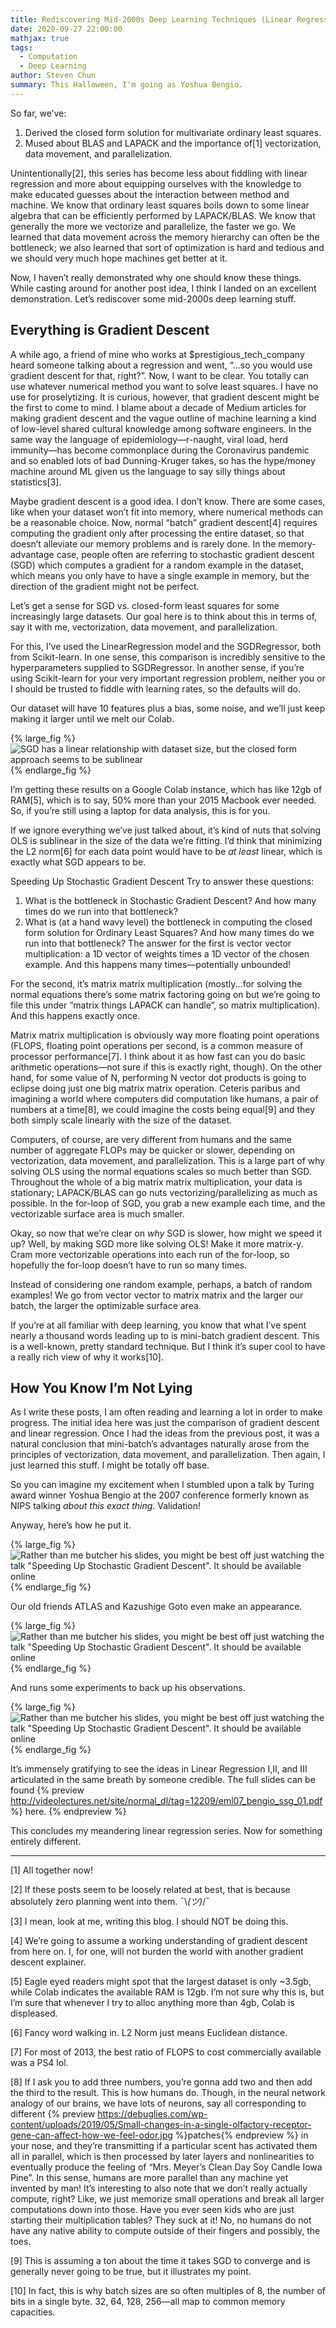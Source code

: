 ```yaml
---
title: Rediscovering Mid-2000s Deep Learning Techniques (Linear Regression III)
date: 2020-09-27 22:00:00
mathjax: true
tags:
  - Computation
  - Deep Learning
author: Steven Chun
summary: This Halloween, I'm going as Yoshua Bengio.
---
```

So far, we’ve:
1. Derived the closed form solution for multivariate ordinary least squares.
2. Mused about BLAS and LAPACK and the importance of[1] vectorization, data
   movement, and parallelization.


Unintentionally[2], this series has become less about fiddling with linear
regression and more about equipping ourselves with the knowledge to make
educated guesses about the interaction between method and machine. We know that
ordinary least squares boils down to some linear algebra that can be efficiently
performed by LAPACK/BLAS. We know that generally the more we vectorize and
parallelize, the faster we go. We learned that data movement across the memory
hierarchy can often be the bottleneck; we also learned that sort of optimization
is hard and tedious and we should very much hope machines get better at it.


Now, I haven’t really demonstrated why one should know these things. While
casting around for another post idea, I think I landed on an excellent
demonstration. Let’s rediscover some mid-2000s deep learning stuff.


## Everything is Gradient Descent
A while ago, a friend of mine who works at
\$prestigious_tech_company heard someone talking about a regression and went,
“...so you would use gradient descent for that, right?”. Now, I want to be
clear. You totally can use whatever numerical method you want to solve least
squares. I have no use for proselytizing. It is curious, however, that gradient
descent might be the first to come to mind. I blame about a decade of Medium
articles for making gradient descent and the vague outline of machine learning a
kind of low-level shared cultural knowledge among software engineers. In the
same way the language of epidemiology—r-naught, viral load, herd immunity—has
become commonplace during the Coronavirus pandemic and so enabled lots of bad
Dunning-Kruger takes, so has the hype/money machine around ML given us the
language to say silly things about statistics[3].


Maybe gradient descent is a good idea. I don’t know. There are some cases, like
when your dataset won’t fit into memory, where numerical methods can be a
reasonable choice. Now, normal “batch” gradient descent[4] requires computing
the gradient only after processing the entire dataset, so that doesn’t alleviate
our memory problems and is rarely done. In the memory-advantage case, people
often are referring to stochastic gradient descent (SGD) which computes a
gradient for a random example in the dataset, which means you only have to have
a single example in memory, but the direction of the gradient might not be
perfect.


Let’s get a sense for SGD vs. closed-form least squares for some increasingly
large datasets. Our goal here is to think about this in terms of, say it with
me, vectorization, data movement, and parallelization.


For this, I’ve used the LinearRegression model and the SGDRegressor, both from
Scikit-learn. In one sense, this comparison is incredibly sensitive to the
hyperparameters supplied to SGDRegressor. In another sense, if you’re using
Scikit-learn for your very important regression problem, neither you or I should
be trusted to fiddle with learning rates, so the defaults will do.


Our dataset will have 10 features plus a bias, some noise, and we’ll just keep
making it larger until we melt our Colab.

{% large_fig %}
![SGD has a linear relationship with dataset size, but the closed form approach
seems to be sublinear](./SGDvsLR.png)
{% endlarge_fig %}


I’m getting these results on a Google Colab instance, which has like 12gb of
RAM[5], which is to say, 50% more than your 2015 Macbook ever needed. So, if
you’re still using a laptop for data analysis, this is for you.


If we ignore everything we’ve just talked about, it’s kind of nuts that solving
OLS is sublinear in the size of the data we’re fitting. I’d think that
minimizing the L2 norm[6] for each data point would have to be _at least_
linear, which is exactly what SGD appears to be.


Speeding Up Stochastic Gradient Descent Try to answer these questions:
1. What is the bottleneck in Stochastic Gradient Descent? And how many times do
   we run into that bottleneck?
2. What is (at a hand wavy level) the bottleneck in computing the closed form
   solution for Ordinary Least Squares? And how many times do we run into that
   bottleneck?  The answer for the first is vector vector multiplication: a 1D
   vector of weights times a 1D vector of the chosen example. And this happens
   many times—potentially unbounded!


For the second, it’s matrix matrix multiplication (mostly...for solving the
normal equations there’s some matrix factoring going on but we’re going to file
this under “matrix things LAPACK can handle”, so matrix multiplication). And
this happens exactly once.


Matrix matrix multiplication is obviously way more floating point operations
(FLOPS, floating point operations per second, is a common measure of processor
performance[7]. I think about it as how fast can you do basic arithmetic
operations—not sure if this is exactly right, though). On the other hand, for
some value of N, performing N vector dot products is going to eclipse doing just
one big matrix matrix operation. Ceteris paribus and imagining a world where
computers did computation like humans, a pair of numbers at a time[8], we could
imagine the costs being equal[9] and they both simply scale linearly with the
size of the dataset.


Computers, of course, are very different from humans and the same number of
aggregate FLOPs may be quicker or slower, depending on vectorization, data
movement, and parallelization. This is a large part of why solving OLS using the
normal equations scales so much better than SGD. Throughout the whole of a big
matrix matrix multiplication, your data is stationary; LAPACK/BLAS can go nuts
vectorizing/parallelizing as much as possible. In the for-loop of SGD, you grab
a new example each time, and the vectorizable surface area is much smaller.


Okay, so now that we’re clear on _why_ SGD is slower, how might we speed it up?
Well, by making SGD more like solving OLS! Make it more matrix-y. Cram more
vectorizable operations into each run of the for-loop, so hopefully the for-loop
doesn’t have to run so many times.


Instead of considering one random example, perhaps, a batch of random examples!
We go from vector vector to matrix matrix and the larger our batch, the larger
the optimizable surface area.


If you’re at all familiar with deep learning, you know that what I’ve spent
nearly a thousand words leading up to is mini-batch gradient descent. This is a
well-known, pretty standard technique. But I think it’s super cool to have a
really rich view of why it works[10].


## How You Know I’m Not Lying
As I write these posts, I am often reading and learning a lot in order to make
progress. The initial idea here was just the comparison of gradient descent and
linear regression. Once I had the ideas from the previous post, it was a natural
conclusion that mini-batch’s advantages naturally arose from the principles of
vectorization, data movement, and parallelization. Then again, I just learned
this stuff. I might be totally off base.


So you can imagine my excitement when I stumbled upon a talk by Turing award
winner Yoshua Bengio at the 2007 conference formerly known as NIPS talking _about
this exact thing_. Validation!


Anyway, here’s how he put it.

{% large_fig %}
![Rather than me butcher his slides, you might be best off just watching the
talk "Speeding Up Stochastic Gradient Descent". It should be available
online](./bengio1.png)
{% endlarge_fig %}


Our old friends ATLAS and Kazushige Goto even make an appearance.

{% large_fig %}
![Rather than me butcher his slides, you might be best off just watching the
talk "Speeding Up Stochastic Gradient Descent". It should be available
online](./bengio2.png)
{% endlarge_fig %}

And runs some experiments to back up his observations.

{% large_fig %}
![Rather than me butcher his slides, you might be best off just watching the
talk "Speeding Up Stochastic Gradient Descent". It should be available
online](./bengio3.png)
{% endlarge_fig %}

It’s immensely gratifying to see the ideas in Linear Regression I,II, and III
articulated in the same breath by someone credible.
The full slides can be found {% preview http://videolectures.net/site/normal_dl/tag=12209/eml07_bengio_ssg_01.pdf %}
here.
{% endpreview %}

This concludes my meandering linear regression series. Now for something
entirely different.


________________
[1] All together now!

[2] If these posts seem to be loosely related at best, that is because absolutely zero planning went into them. ¯\\_(ツ)_/¯

[3] I mean, look at me, writing this blog. I should NOT be doing this.

[4] We’re going to assume a working understanding of gradient descent from here
on. I, for one, will not burden the world with another gradient descent
explainer.

[5] Eagle eyed readers might spot that the largest dataset is only ~3.5gb, while
Colab indicates the available RAM is 12gb. I’m not sure why this is, but I’m
sure that whenever I try to alloc anything more than 4gb, Colab is displeased.

[6] Fancy word walking in. L2 Norm just means Euclidean distance.

[7] For most of 2013, the best ratio of FLOPS to cost commercially available was a PS4 lol.

[8] If I ask you to add three numbers, you’re gonna add two and then add the
third to the result. This is how humans do. Though, in the neural network
analogy of our brains, we have lots of neurons, say all corresponding to
different {% preview
https://debuglies.com/wp-content/uploads/2019/05/Small-changes-in-a-single-olfactory-receptor-gene-can-affect-how-we-feel-odor.jpg
%}patches{% endpreview %} in your nose, and they’re transmitting if a particular
scent has activated them all in parallel, which is then processed by later
layers and nonlinearities to eventually produce the feeling of “Mrs. Meyer’s
Clean Day Soy Candle Iowa Pine”. In this sense, humans are more parallel than
any machine yet invented by man! It’s interesting to also note that we don’t
really actually compute, right? Like, we just memorize small operations and
break all larger computations down into those. Have you ever seen kids who are
just starting their multiplication tables? They suck at it! No, no humans do not
have any native ability to compute outside of their fingers and possibly, the
toes.

[9] This is assuming a ton about the time it takes SGD to converge and is generally never going to be true, but it illustrates my point.

[10] In fact, this is why batch sizes are so often multiples of 8, the number of bits in a single byte. 32, 64, 128, 256—all map to common memory capacities.
